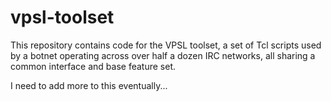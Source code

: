 vpsl-toolset
============

This repository contains code for the VPSL toolset, a set of Tcl scripts used by a botnet operating across over half a dozen IRC networks, all sharing a common interface and base feature set.

I need to add more to this eventually...
